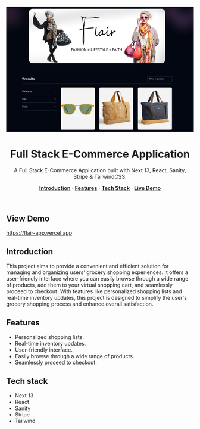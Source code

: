 <p align="center">
    <img alt="typing test screenshot" src="https://github.com/Vargriym/full-stack-e-commerce-application/blob/master/e-commerce.png">
    <h1 align="center">Full Stack E-Commerce Application</h1>
  </a>
</p>

<p align="center">
  A Full Stack E-Commerce Application built with Next 13, React, Sanity, Stripe & TailwindCSS.
</p>

<p align="center">
  <a href="#introduction"><strong>Introduction</strong></a> ·
    <a href="#Key-Achievements"><strong>Features</strong></a> ·
  <a href="#tech-stack"><strong>Tech Stack</strong></a> ·
    <a href="#Live-Demo"><strong>Live Demo</strong></a>

  
</p>

<br/>

## View Demo
https://flair-app.vercel.app

<!-- ABOUT THE PROJECT -->

## Introduction

This project aims to provide a convenient and efficient solution for managing and organizing users' grocery shopping experiences.
It offers a user-friendly interface where you can easily browse through a wide range of products, add them to your virtual shopping cart, and seamlessly proceed to checkout. With features like personalized shopping lists and real-time inventory updates, this project is designed to simplify the user's grocery shopping process and enhance overall satisfaction. 
## Features

- Personalized shopping lists.
- Real-time inventory updates.
- User-friendly interface.
- Easily browse through a wide range of products.
- Seamlessly proceed to checkout.

## Tech stack
- Next 13
- React
- Sanity
- Stripe
- Tailwind
